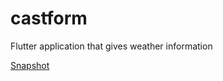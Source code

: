 # castform

Flutter application that gives weather information

[Snapshot](https://drive.google.com/file/d/1OWOuRC4LQmGHpU6Azpxwdb6ZDbRiRG49/view?usp=sharing)
